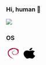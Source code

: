 ### Hi, human 👋

[![](https://github-readme-stats.vercel.app/api?username=muammar&include_all_commits=true&show_icons=true&count_private=true&hide_title=true)](https://github.com/muammar)
<!--

<!-- TODO: Make technologies links takes you to repositories -->
 <h3>OS </h3>
 <div style="display: inline_block">
  <img align="center" alt="Debian" height="30" width="40" src="https://raw.githubusercontent.com/devicons/devicon/master/icons/debian/debian-plain.svg"/>
  <img align="center" alt="macOS" height="30" width="40" src="https://raw.githubusercontent.com/devicons/devicon/master/icons/apple/apple-original.svg"/>
</div>
